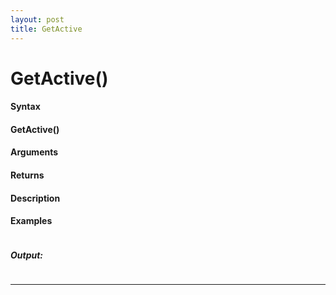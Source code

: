 ```yaml
---
layout: post
title: GetActive
---
```


# GetActive()


#### Syntax

#### GetActive()

#### Arguments

#### Returns

#### Description

#### Examples

```

```

##### Output:

```

```

---